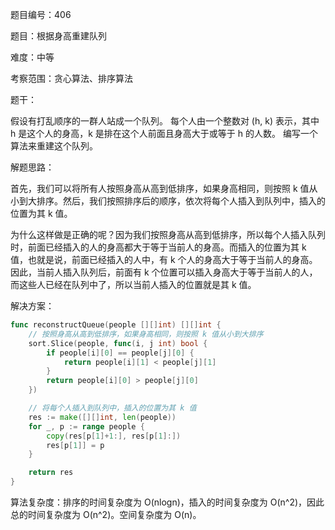 题目编号：406

题目：根据身高重建队列

难度：中等

考察范围：贪心算法、排序算法

题干：

假设有打乱顺序的一群人站成一个队列。 每个人由一个整数对 (h, k) 表示，其中 h 是这个人的身高，k 是排在这个人前面且身高大于或等于 h 的人数。 编写一个算法来重建这个队列。

解题思路：

首先，我们可以将所有人按照身高从高到低排序，如果身高相同，则按照 k 值从小到大排序。然后，我们按照排序后的顺序，依次将每个人插入到队列中，插入的位置为其 k 值。

为什么这样做是正确的呢？因为我们按照身高从高到低排序，所以每个人插入队列时，前面已经插入的人的身高都大于等于当前人的身高。而插入的位置为其 k 值，也就是说，前面已经插入的人中，有 k 个人的身高大于等于当前人的身高。因此，当前人插入队列后，前面有 k 个位置可以插入身高大于等于当前人的人，而这些人已经在队列中了，所以当前人插入的位置就是其 k 值。

解决方案：

```go
func reconstructQueue(people [][]int) [][]int {
    // 按照身高从高到低排序，如果身高相同，则按照 k 值从小到大排序
    sort.Slice(people, func(i, j int) bool {
        if people[i][0] == people[j][0] {
            return people[i][1] < people[j][1]
        }
        return people[i][0] > people[j][0]
    })

    // 将每个人插入到队列中，插入的位置为其 k 值
    res := make([][]int, len(people))
    for _, p := range people {
        copy(res[p[1]+1:], res[p[1]:])
        res[p[1]] = p
    }

    return res
}
```

算法复杂度：排序的时间复杂度为 O(nlogn)，插入的时间复杂度为 O(n^2)，因此总的时间复杂度为 O(n^2)。空间复杂度为 O(n)。